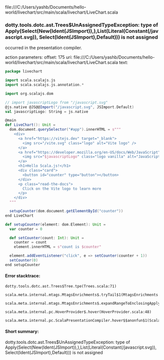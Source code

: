file:///C:/Users/yashb/Documents/hello-world/livechart/src/main/scala/livechart/LiveChart.scala
### dotty.tools.dotc.ast.Trees$UnAssignedTypeException: type of Apply(Select(New(Ident(JSImport)),<init>),List(Literal(Constant(/javascript.svg)), Select(Ident(JSImport),Default))) is not assigned

occurred in the presentation compiler.

action parameters:
offset: 175
uri: file:///C:/Users/yashb/Documents/hello-world/livechart/src/main/scala/livechart/LiveChart.scala
text:
```scala
package livechart

import scala.scalajs.js
import scala.scalajs.js.annotation.*

import org.scalajs.dom

// import javascriptLogo from "/javascript.svg"
@js.native @JS@@Import("/javascript.svg", JSImport.Default)
val javascriptLogo: String = js.native

@main
def LiveChart(): Unit =
  dom.document.querySelector("#app").innerHTML = s"""
    <div>
      <a href="https://vitejs.dev" target="_blank">
        <img src="/vite.svg" class="logo" alt="Vite logo" />
      </a>
      <a href="https://developer.mozilla.org/en-US/docs/Web/JavaScript" target="_blank">
        <img src="$javascriptLogo" class="logo vanilla" alt="JavaScript logo" />
      </a>
      <h1>Hello Scala.js!</h1>
      <div class="card">
        <button id="counter" type="button"></button>
      </div>
      <p class="read-the-docs">
        Click on the Vite logo to learn more
      </p>
    </div>
  """

  setupCounter(dom.document.getElementById("counter"))
end LiveChart

def setupCounter(element: dom.Element): Unit =
  var counter = 0

  def setCounter(count: Int): Unit =
    counter = count
    element.innerHTML = s"count is $counter"

  element.addEventListener("click", e => setCounter(counter + 1))
  setCounter(0)
end setupCounter
```



#### Error stacktrace:

```
dotty.tools.dotc.ast.Trees$Tree.tpe(Trees.scala:71)
	scala.meta.internal.mtags.MtagsEnrichments$.tryTail$1(MtagsEnrichments.scala:330)
	scala.meta.internal.mtags.MtagsEnrichments$.expandRangeToEnclosingApply(MtagsEnrichments.scala:347)
	scala.meta.internal.pc.HoverProvider$.hover(HoverProvider.scala:48)
	scala.meta.internal.pc.ScalaPresentationCompiler.hover$$anonfun$1(ScalaPresentationCompiler.scala:342)
```
#### Short summary: 

dotty.tools.dotc.ast.Trees$UnAssignedTypeException: type of Apply(Select(New(Ident(JSImport)),<init>),List(Literal(Constant(/javascript.svg)), Select(Ident(JSImport),Default))) is not assigned